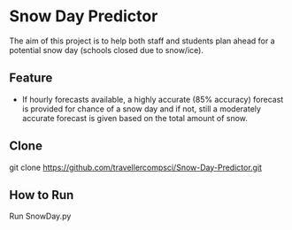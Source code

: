 # **Snow Day Predictor**
The aim of this project is to help both staff and students plan ahead for a potential snow day (schools closed due to snow/ice).

## **Feature**
* If hourly forecasts available, a highly accurate (85% accuracy) forecast is provided for chance of a snow day and if not, still a moderately accurate forecast is given based on the total amount of snow.

## **Clone**

git clone https://github.com/travellercompsci/Snow-Day-Predictor.git

## **How to Run**
Run SnowDay.py
